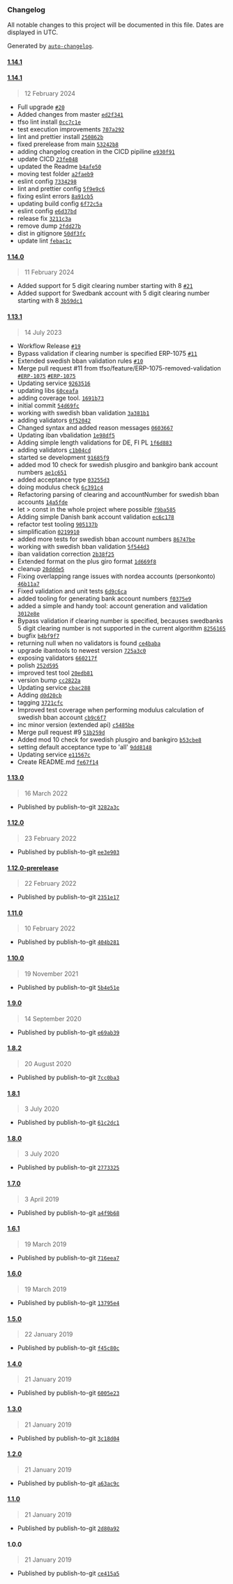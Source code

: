 ### Changelog

All notable changes to this project will be documented in this file. Dates are displayed in UTC.

Generated by [`auto-changelog`](https://github.com/CookPete/auto-changelog).

#### [1.14.1](https://github.com/tfso/njs-tfso-bankaccount-validation/compare/1.14.1...1.14.1)

#### [1.14.1](https://github.com/tfso/njs-tfso-bankaccount-validation/compare/1.14.0...1.14.1)

> 12 February 2024

- Full upgrade [`#20`](https://github.com/tfso/njs-tfso-bankaccount-validation/pull/20)
- Added changes from master [`ed2f341`](https://github.com/tfso/njs-tfso-bankaccount-validation/commit/ed2f341aae6be5824b760c21336680427508d6c3)
- tfso lint install [`0cc7c1e`](https://github.com/tfso/njs-tfso-bankaccount-validation/commit/0cc7c1ee59db4c344e7285a9df8eb475a6498fbb)
- test execution improvements [`707a292`](https://github.com/tfso/njs-tfso-bankaccount-validation/commit/707a29273549f8f661ae9e5bf7ff3517b4ef15cf)
- lint and prettier install [`250862b`](https://github.com/tfso/njs-tfso-bankaccount-validation/commit/250862ba6446fdfe2869c85699baa0088bcedbbf)
- fixed prerelease from main [`53242b8`](https://github.com/tfso/njs-tfso-bankaccount-validation/commit/53242b8ec0dbab13acf7384fbb577fea15432675)
- adding changelog creation in the CICD pipiline [`e930f91`](https://github.com/tfso/njs-tfso-bankaccount-validation/commit/e930f91b0649d795ed60251a68de689881330d4e)
- update CICD [`23fe048`](https://github.com/tfso/njs-tfso-bankaccount-validation/commit/23fe048df1a18dbe49390aae7865177d9f8bc579)
- updated the Readme [`b4afe50`](https://github.com/tfso/njs-tfso-bankaccount-validation/commit/b4afe50f49f1a064bbceba364e182b49453a7259)
- moving test folder [`a2faeb9`](https://github.com/tfso/njs-tfso-bankaccount-validation/commit/a2faeb97900c0902c3b095f2d4c8ec125b37d525)
- eslint config [`7334298`](https://github.com/tfso/njs-tfso-bankaccount-validation/commit/7334298e650eaf964a499d89a13715ce7e32d495)
- lint and prettier config [`5f9e9c6`](https://github.com/tfso/njs-tfso-bankaccount-validation/commit/5f9e9c69dc6394c08accca549d424e06758e4009)
- fixing eslint errors [`8a91cb5`](https://github.com/tfso/njs-tfso-bankaccount-validation/commit/8a91cb5d1ea38f6a72ca41f1399a74f6b1f22723)
- updating build config [`6f72c5a`](https://github.com/tfso/njs-tfso-bankaccount-validation/commit/6f72c5a1ac836c2665780630a08378694654e6aa)
- eslint config [`e6d37bd`](https://github.com/tfso/njs-tfso-bankaccount-validation/commit/e6d37bd9a7fc5289a3bd840d085c2d15e2552e8e)
- release fix [`3211c3a`](https://github.com/tfso/njs-tfso-bankaccount-validation/commit/3211c3a721df90b46488056e107ff1cbf796e8db)
- remove dump [`2fdd27b`](https://github.com/tfso/njs-tfso-bankaccount-validation/commit/2fdd27b7bf8fc48006a56ed3c5743d37a1cd0295)
- dist in gitignore [`50df3fc`](https://github.com/tfso/njs-tfso-bankaccount-validation/commit/50df3fc343e0b118b05f05270a459eb28664f0fa)
- update lint [`febac1c`](https://github.com/tfso/njs-tfso-bankaccount-validation/commit/febac1ca4fe22ef8112b599c09f7b9b7c6590633)

#### [1.14.0](https://github.com/tfso/njs-tfso-bankaccount-validation/compare/1.13.1...1.14.0)

> 11 February 2024

-  Added support for 5 digit clearing number starting with 8 [`#21`](https://github.com/tfso/njs-tfso-bankaccount-validation/pull/21)
- Added support for Swedbank account with 5 digit clearing number starting with 8 [`3b59dc1`](https://github.com/tfso/njs-tfso-bankaccount-validation/commit/3b59dc1834f349ee3a2b04477e2a5b74d65a5cac)

#### [1.13.1](https://github.com/tfso/njs-tfso-bankaccount-validation/compare/1.13.0...1.13.1)

> 14 July 2023

- Workflow Release [`#19`](https://github.com/tfso/njs-tfso-bankaccount-validation/pull/19)
- Bypass validation if clearing number is specified ERP-1075 [`#11`](https://github.com/tfso/njs-tfso-bankaccount-validation/pull/11)
- Extended swedish bban validation rules [`#10`](https://github.com/tfso/njs-tfso-bankaccount-validation/pull/10)
- Merge pull request #11 from tfso/feature/ERP-1075-removed-validation [`#ERP-1075`](https://24so.atlassian.net/browse/ERP-1075) [`#ERP-1075`](https://24so.atlassian.net/browse/ERP-1075)
- Updating service [`9263516`](https://github.com/tfso/njs-tfso-bankaccount-validation/commit/9263516306f3dbba31b2918d9392fffabb5ee65c)
- updating libs [`60ceafa`](https://github.com/tfso/njs-tfso-bankaccount-validation/commit/60ceafa0177028fe5c9d5a864f4da32f80d3cfb5)
- adding coverage tool. [`1691b73`](https://github.com/tfso/njs-tfso-bankaccount-validation/commit/1691b73593fa3906846786db02b4f915f14b801a)
- initial commit [`54d69fc`](https://github.com/tfso/njs-tfso-bankaccount-validation/commit/54d69fc9798aec91f5869fe1ba48690b6fb9afc8)
- working with swedish bban validation [`3a381b1`](https://github.com/tfso/njs-tfso-bankaccount-validation/commit/3a381b1a46a574c69686178cef09ab7c6237c480)
- adding validators [`0f52042`](https://github.com/tfso/njs-tfso-bankaccount-validation/commit/0f5204252c15aab74ea700957bc47eff603caafe)
- Changed syntax and added reason messages [`0603667`](https://github.com/tfso/njs-tfso-bankaccount-validation/commit/060366795250f25a6af51fa7146de7ba3c83a6b2)
- Updating iban vbalidation [`1e98df5`](https://github.com/tfso/njs-tfso-bankaccount-validation/commit/1e98df5e6722ebb73d5543cbafcd5acb419b0b63)
- Adding simple length validations for DE, FI PL [`1f6d883`](https://github.com/tfso/njs-tfso-bankaccount-validation/commit/1f6d883549af2954e11a6938926a3c9eec2acef0)
- adding validators [`c1b04cd`](https://github.com/tfso/njs-tfso-bankaccount-validation/commit/c1b04cdbce7f7c70c35e86cda4f14a202a67ba89)
- started se development [`91685f9`](https://github.com/tfso/njs-tfso-bankaccount-validation/commit/91685f91d65fbd57ea5f323392e254f619236746)
- added mod 10 check for swedish plusgiro and bankgiro bank account numbers [`ae1c651`](https://github.com/tfso/njs-tfso-bankaccount-validation/commit/ae1c6517b77a7f8624e66e10b18849310c13c0c0)
- added acceptance type [`03255d3`](https://github.com/tfso/njs-tfso-bankaccount-validation/commit/03255d324248e775c46cf482d55ae5e1df453aba)
- doing modulus check [`6c391c4`](https://github.com/tfso/njs-tfso-bankaccount-validation/commit/6c391c4177d737c2422d1b069b1487b155c2f4a9)
- Refactoring parsing of clearing and accountNumber for swedish bban accounts [`14a5fde`](https://github.com/tfso/njs-tfso-bankaccount-validation/commit/14a5fded75e951771ff4db75fee5e20624c95bfb)
- let &gt; const in the whole project where possible [`f9ba585`](https://github.com/tfso/njs-tfso-bankaccount-validation/commit/f9ba585020a4ce4ca3e592968f43123a154d095c)
- Adding simple Danish bank account validation [`ec6c178`](https://github.com/tfso/njs-tfso-bankaccount-validation/commit/ec6c1782664b32846f5ac61b8fd3085dceb859a4)
- refactor test tooling [`905137b`](https://github.com/tfso/njs-tfso-bankaccount-validation/commit/905137b783253223b064a125d2800c0b27d5efc1)
- simplification [`0219910`](https://github.com/tfso/njs-tfso-bankaccount-validation/commit/02199101e7dc15dfa8dfc058bd6f4bc0756a9c5b)
- added more tests for swedish bban account numbers [`86747be`](https://github.com/tfso/njs-tfso-bankaccount-validation/commit/86747be8541bf383b365da9ee5823770a4539d52)
- working with swedish bban validation [`5f544d3`](https://github.com/tfso/njs-tfso-bankaccount-validation/commit/5f544d3e2a367e268cf5dede39a61e1ff51ac62e)
- iban validation correction [`2b38f25`](https://github.com/tfso/njs-tfso-bankaccount-validation/commit/2b38f25fc3bc89d49069b3895b3abf6937e6e0f2)
- Extended format on the plus giro format [`1d669f8`](https://github.com/tfso/njs-tfso-bankaccount-validation/commit/1d669f87f54f378d2645ec8b0f0c431e400ff269)
- cleanup [`20ddde5`](https://github.com/tfso/njs-tfso-bankaccount-validation/commit/20ddde54a15c96a26b9f174dac4142812b8bcac5)
- Fixing overlapping range issues with nordea accounts (personkonto) [`46b11a7`](https://github.com/tfso/njs-tfso-bankaccount-validation/commit/46b11a775f9af997116acb963b9ee6dcade7e117)
- Fixed validation and unit tests [`6d9c6ca`](https://github.com/tfso/njs-tfso-bankaccount-validation/commit/6d9c6ca4e55b120e5a58d07c9bfad5f9e4fd64d0)
- added tooling for generating bank account numbers [`f0375e9`](https://github.com/tfso/njs-tfso-bankaccount-validation/commit/f0375e9e8196dbf2f73f21c891f0dec3b406f64e)
- added a simple and handy tool: account generation and validation [`3012e8e`](https://github.com/tfso/njs-tfso-bankaccount-validation/commit/3012e8eef397dbcd9bd0ed314aecc554f9b91d9c)
- Bypass validation if clearing number is specified, becauses swedbanks 5 digit clearing number is not supported in the current algorithm [`8256165`](https://github.com/tfso/njs-tfso-bankaccount-validation/commit/8256165284059bb8c0b898c3b0688a935b93f2ba)
- bugfix [`b4bf9f7`](https://github.com/tfso/njs-tfso-bankaccount-validation/commit/b4bf9f77e8526a7ad3c7a85c946be5781c37ea9c)
- returning null when no validators is found [`ce4baba`](https://github.com/tfso/njs-tfso-bankaccount-validation/commit/ce4babaeeed24d29263fabb158bf5e89ecc6fdaf)
- upgrade ibantools to newest version [`725a3c0`](https://github.com/tfso/njs-tfso-bankaccount-validation/commit/725a3c05d859c79030aff7d6308630367c13de1d)
- exposing validators [`660217f`](https://github.com/tfso/njs-tfso-bankaccount-validation/commit/660217f31f72aaae5e33baa210b76deb68b0ae23)
- polish [`252d595`](https://github.com/tfso/njs-tfso-bankaccount-validation/commit/252d5955da9cc525ec2e351cf277c1e11b901c97)
- improved test tool [`20edb81`](https://github.com/tfso/njs-tfso-bankaccount-validation/commit/20edb8132c0fe7ce0655d06fa7e83ee16dbb1f6f)
- version bump [`cc2822a`](https://github.com/tfso/njs-tfso-bankaccount-validation/commit/cc2822af10614a0d882dc45a893e602132ad7d78)
- Updating service [`cbac288`](https://github.com/tfso/njs-tfso-bankaccount-validation/commit/cbac2886f4159fb8d071acf2ff53a2988b281c0a)
- Adding [`d0d20cb`](https://github.com/tfso/njs-tfso-bankaccount-validation/commit/d0d20cbc1ff884046affbf68ec0537973aafc803)
- tagging [`3721cfc`](https://github.com/tfso/njs-tfso-bankaccount-validation/commit/3721cfcb82f09826523e8b66f5009d6164c75992)
- Improved test coverage when performing modulus calculation of swedish bban account [`cb9c6f7`](https://github.com/tfso/njs-tfso-bankaccount-validation/commit/cb9c6f775486a4b30f3ac114496c820efa27fb67)
- inc minor version (extended api) [`c5485be`](https://github.com/tfso/njs-tfso-bankaccount-validation/commit/c5485be13f88e906f9598c9dcbc5358e8666cafe)
- Merge pull request #9 [`51b259d`](https://github.com/tfso/njs-tfso-bankaccount-validation/commit/51b259ddadbb49148fd1aa58faeaa178ebaec6fe)
- Added mod 10 check for swedish plusgiro and bankgiro [`b53cbe8`](https://github.com/tfso/njs-tfso-bankaccount-validation/commit/b53cbe87a66ebfa350ec99ace97b83026ba1c11e)
- setting default acceptance type to 'all' [`9dd8148`](https://github.com/tfso/njs-tfso-bankaccount-validation/commit/9dd81486c2831fec8c80ccfa925e34c099606470)
- Updating service [`e11567c`](https://github.com/tfso/njs-tfso-bankaccount-validation/commit/e11567ca99e52830db52defbb243f95a5be1619c)
- Create README.md [`fe67f14`](https://github.com/tfso/njs-tfso-bankaccount-validation/commit/fe67f14c8bf527de5a55ee6a3154fc5dae97c83a)

#### [1.13.0](https://github.com/tfso/njs-tfso-bankaccount-validation/compare/1.12.0...1.13.0)

> 16 March 2022

- Published by publish-to-git [`3282a3c`](https://github.com/tfso/njs-tfso-bankaccount-validation/commit/3282a3c3048b5432c55eb065ec208eec8a7f81ad)

#### [1.12.0](https://github.com/tfso/njs-tfso-bankaccount-validation/compare/1.12.0-prerelease...1.12.0)

> 23 February 2022

- Published by publish-to-git [`ee3e903`](https://github.com/tfso/njs-tfso-bankaccount-validation/commit/ee3e90335c26b1502345388e546b747830275486)

#### [1.12.0-prerelease](https://github.com/tfso/njs-tfso-bankaccount-validation/compare/1.11.0...1.12.0-prerelease)

> 22 February 2022

- Published by publish-to-git [`2351e17`](https://github.com/tfso/njs-tfso-bankaccount-validation/commit/2351e1769ff8866aaa63e4d606f790688d0ca03f)

#### [1.11.0](https://github.com/tfso/njs-tfso-bankaccount-validation/compare/1.10.0...1.11.0)

> 10 February 2022

- Published by publish-to-git [`404b281`](https://github.com/tfso/njs-tfso-bankaccount-validation/commit/404b281f5f97e2e9ec84bbb42a3a86cef330899e)

#### [1.10.0](https://github.com/tfso/njs-tfso-bankaccount-validation/compare/1.9.0...1.10.0)

> 19 November 2021

- Published by publish-to-git [`5b4e51e`](https://github.com/tfso/njs-tfso-bankaccount-validation/commit/5b4e51ea9a643ff8eb33c5c1a2d31e812c8788a1)

#### [1.9.0](https://github.com/tfso/njs-tfso-bankaccount-validation/compare/1.8.2...1.9.0)

> 14 September 2020

- Published by publish-to-git [`e69ab39`](https://github.com/tfso/njs-tfso-bankaccount-validation/commit/e69ab39f83c955a02216c31a784d9ad0095b143a)

#### [1.8.2](https://github.com/tfso/njs-tfso-bankaccount-validation/compare/1.8.1...1.8.2)

> 20 August 2020

- Published by publish-to-git [`7cc0ba3`](https://github.com/tfso/njs-tfso-bankaccount-validation/commit/7cc0ba3f9fb56f1ed25cc3192add87429f32a671)

#### [1.8.1](https://github.com/tfso/njs-tfso-bankaccount-validation/compare/1.8.0...1.8.1)

> 3 July 2020

- Published by publish-to-git [`61c2dc1`](https://github.com/tfso/njs-tfso-bankaccount-validation/commit/61c2dc14ac298d59ccda25bf086fd86ac1ffce3d)

#### [1.8.0](https://github.com/tfso/njs-tfso-bankaccount-validation/compare/1.7.0...1.8.0)

> 3 July 2020

- Published by publish-to-git [`2773325`](https://github.com/tfso/njs-tfso-bankaccount-validation/commit/27733252ad54f84d61a47b4ad555eb8a9bff2d34)

#### [1.7.0](https://github.com/tfso/njs-tfso-bankaccount-validation/compare/1.6.1...1.7.0)

> 3 April 2019

- Published by publish-to-git [`a4f9b68`](https://github.com/tfso/njs-tfso-bankaccount-validation/commit/a4f9b68d25fe859710ac0188308fe9621565bb44)

#### [1.6.1](https://github.com/tfso/njs-tfso-bankaccount-validation/compare/1.6.0...1.6.1)

> 19 March 2019

- Published by publish-to-git [`716eea7`](https://github.com/tfso/njs-tfso-bankaccount-validation/commit/716eea76886d4c72335b278cbcf18727deb3c117)

#### [1.6.0](https://github.com/tfso/njs-tfso-bankaccount-validation/compare/1.5.0...1.6.0)

> 19 March 2019

- Published by publish-to-git [`13795e4`](https://github.com/tfso/njs-tfso-bankaccount-validation/commit/13795e488ae55a297f8adcc1b97017618d36c003)

#### [1.5.0](https://github.com/tfso/njs-tfso-bankaccount-validation/compare/1.4.0...1.5.0)

> 22 January 2019

- Published by publish-to-git [`f45c80c`](https://github.com/tfso/njs-tfso-bankaccount-validation/commit/f45c80ca8236e17dcda46d9c89e20aa9cbd06886)

#### [1.4.0](https://github.com/tfso/njs-tfso-bankaccount-validation/compare/1.3.0...1.4.0)

> 21 January 2019

- Published by publish-to-git [`6005e23`](https://github.com/tfso/njs-tfso-bankaccount-validation/commit/6005e238ce5fc7a8b49d33a3ad420c5d6c480219)

#### [1.3.0](https://github.com/tfso/njs-tfso-bankaccount-validation/compare/1.2.0...1.3.0)

> 21 January 2019

- Published by publish-to-git [`3c18d04`](https://github.com/tfso/njs-tfso-bankaccount-validation/commit/3c18d04d1eee5415ef3a4de5b4fe0baa41c0d8b2)

#### [1.2.0](https://github.com/tfso/njs-tfso-bankaccount-validation/compare/1.1.0...1.2.0)

> 21 January 2019

- Published by publish-to-git [`a63ac9c`](https://github.com/tfso/njs-tfso-bankaccount-validation/commit/a63ac9c2dfa08e8f66946193892660456a7cc20c)

#### [1.1.0](https://github.com/tfso/njs-tfso-bankaccount-validation/compare/1.0.0...1.1.0)

> 21 January 2019

- Published by publish-to-git [`2d80a92`](https://github.com/tfso/njs-tfso-bankaccount-validation/commit/2d80a9224a4d9594cfaa8a18e25df99225ede025)

#### 1.0.0

> 21 January 2019

- Published by publish-to-git [`ce415a5`](https://github.com/tfso/njs-tfso-bankaccount-validation/commit/ce415a560751cfe5cfca8cae3d5e805d3c80dca2)
